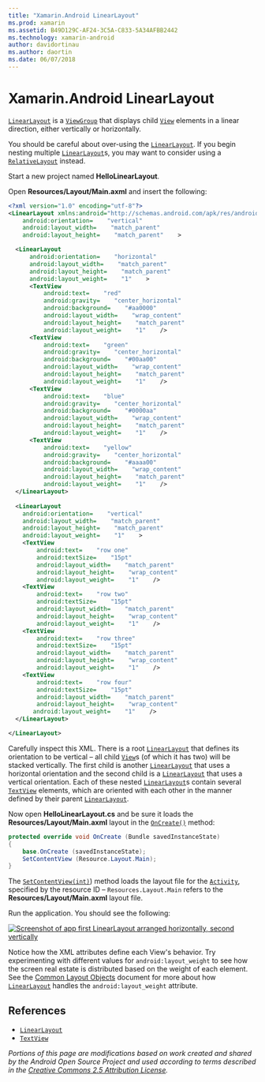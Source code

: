 ```yaml
---
title: "Xamarin.Android LinearLayout"
ms.prod: xamarin
ms.assetid: B49D129C-AF24-3C5A-C833-5A34AFBB2442
ms.technology: xamarin-android
author: davidortinau
ms.author: daortin
ms.date: 06/07/2018
---
```


# Xamarin.Android LinearLayout

[`LinearLayout`](xref:Android.Widget.LinearLayout)
is a
[`ViewGroup`](xref:Android.Views.ViewGroup)
that displays child
[`View`](xref:Android.Views.View)
elements in a linear direction, either vertically or horizontally.

You should be careful about over-using the
[`LinearLayout`](xref:Android.Widget.LinearLayout).
If you begin nesting multiple
[`LinearLayout`](xref:Android.Widget.LinearLayout)s,
you may want to consider using a
[`RelativeLayout`](xref:Android.Widget.RelativeLayout)
instead.

Start a new project named **HelloLinearLayout**.

Open **Resources/Layout/Main.axml** and insert the following:

```xml
<?xml version="1.0" encoding="utf-8"?>
<LinearLayout xmlns:android="http://schemas.android.com/apk/res/android"
    android:orientation=    "vertical"
    android:layout_width=    "match_parent"
    android:layout_height=    "match_parent"    >

  <LinearLayout
      android:orientation=    "horizontal"
      android:layout_width=    "match_parent"
      android:layout_height=    "match_parent"
      android:layout_weight=    "1"    >
      <TextView
          android:text=    "red"
          android:gravity=    "center_horizontal"
          android:background=    "#aa0000"
          android:layout_width=    "wrap_content"
          android:layout_height=    "match_parent"
          android:layout_weight=    "1"    />
      <TextView
          android:text=    "green"
          android:gravity=    "center_horizontal"
          android:background=    "#00aa00"
          android:layout_width=    "wrap_content"
          android:layout_height=    "match_parent"
          android:layout_weight=    "1"    />
      <TextView
          android:text=    "blue"
          android:gravity=    "center_horizontal"
          android:background=    "#0000aa"
          android:layout_width=    "wrap_content"
          android:layout_height=    "match_parent"
          android:layout_weight=    "1"    />
      <TextView
          android:text=    "yellow"
          android:gravity=    "center_horizontal"
          android:background=    "#aaaa00"
          android:layout_width=    "wrap_content"
          android:layout_height=    "match_parent"
          android:layout_weight=    "1"    />
  </LinearLayout>
        
  <LinearLayout
    android:orientation=    "vertical"
    android:layout_width=    "match_parent"
    android:layout_height=    "match_parent"
    android:layout_weight=    "1"    >
    <TextView
        android:text=    "row one"
        android:textSize=    "15pt"
        android:layout_width=    "match_parent"
        android:layout_height=    "wrap_content"
        android:layout_weight=    "1"    />
    <TextView
        android:text=    "row two"
        android:textSize=    "15pt"
        android:layout_width=    "match_parent"
        android:layout_height=    "wrap_content"
        android:layout_weight=    "1"    />
    <TextView
        android:text=    "row three"
        android:textSize=    "15pt"
        android:layout_width=    "match_parent"
        android:layout_height=    "wrap_content"
        android:layout_weight=    "1"    />
    <TextView
        android:text=    "row four"
        android:textSize=    "15pt"
        android:layout_width=    "match_parent"
        android:layout_height=    "wrap_content"
       android:layout_weight=    "1"    />
  </LinearLayout>

</LinearLayout>
```

Carefully inspect this XML. There is a root
[`LinearLayout`](xref:Android.Widget.LinearLayout)
that defines its orientation to be vertical &ndash; all child
[`View`](xref:Android.Views.View)s
(of which it has two) will be stacked vertically. The first child
is another
[`LinearLayout`](xref:Android.Widget.LinearLayout)
that uses a horizontal orientation and the second child is a
[`LinearLayout`](xref:Android.Widget.LinearLayout)
that uses a vertical orientation. Each of these nested
[`LinearLayout`](xref:Android.Widget.LinearLayout)s
contain several
[`TextView`](xref:Android.Widget.TextView)
elements, which are oriented with each other in the manner defined
by their parent
[`LinearLayout`](xref:Android.Widget.LinearLayout).

Now open **HelloLinearLayout.cs** and be sure it loads the
**Resources/Layout/Main.axml** layout in the
[`OnCreate()`](xref:Android.App.Activity.OnCreate*)
method:

```csharp
protected override void OnCreate (Bundle savedInstanceState)
{
    base.OnCreate (savedInstanceState);
    SetContentView (Resource.Layout.Main);
}
```

The [`SetContentView(int)`](xref:Android.App.Activity.SetContentView*))
method loads the layout file for the
[`Activity`](xref:Android.App.Activity), specified by the
resource ID &ndash; `Resources.Layout.Main` refers to the
**Resources/Layout/Main.axml** layout file.

Run the application. You should see the following:

[![Screenshot of app first LinearLayout arranged horizontally, second vertically](linear-layout-images/helloviews1.png)](linear-layout-images/helloviews1.png#lightbox)

Notice how the XML attributes define each View's behavior. Try
experimenting with different values for `android:layout_weight` to see
how the screen real estate is distributed based on the weight of each
element. See the
[Common Layout Objects](https://developer.android.com/guide/topics/ui/declaring-layout.html)
document for more about how
[`LinearLayout`](xref:Android.Widget.LinearLayout)
handles the `android:layout_weight` attribute.

## References

- [`LinearLayout`](xref:Android.Widget.LinearLayout)
- [`TextView`](xref:Android.Widget.TextView)

_Portions of this page are modifications based on work created and shared by the
Android Open Source Project and used according to terms described in the
[Creative Commons 2.5 Attribution License](https://creativecommons.org/licenses/by/2.5/)._
